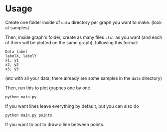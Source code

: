# Usage

Create one folder inside of `data` directory per graph you want to make. (look at samples)

Then, inside graph's folder, create as many files `.txt` as you want (and each of them will be plotted on the same graph), following this format:
    
    Data label
    labelX, labelY
    x1, y1
    x2, y2
    x3, y3

(etc with all your data, there already are some samples in the `data` directory)

Then, run this to plot graphes one by one.

    python main.py

If you want lines leave everything by default, but you can also do

    python main.py points

If you want to not to draw a line between points.
